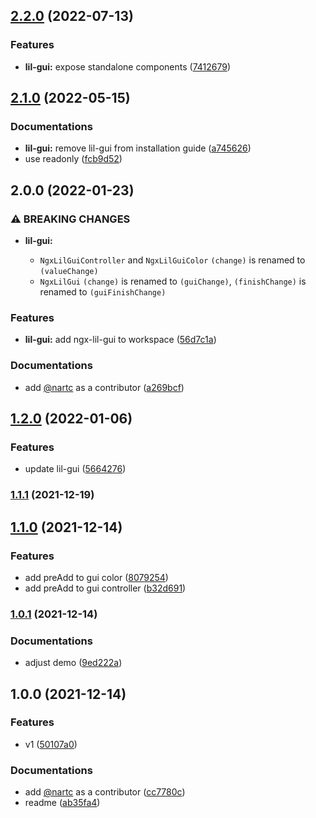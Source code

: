 

## [2.2.0](https://github.com/nartc/nartc-workspace/compare/ngx-lil-gui-v2.1.0...ngx-lil-gui-v2.2.0) (2022-07-13)


### Features

* **lil-gui:** expose standalone components ([7412679](https://github.com/nartc/nartc-workspace/commit/7412679697ab88310ef2c2ee0bafa39714fd7461))

## [2.1.0](https://github.com/nartc/nartc-workspace/compare/ngx-lil-gui-v2.0.0...ngx-lil-gui-v2.1.0) (2022-05-15)


### Documentations

* **lil-gui:** remove lil-gui from installation guide ([a745626](https://github.com/nartc/nartc-workspace/commit/a74562648cf89727c1236a55086f92a8916e418d))
* use readonly ([fcb9d52](https://github.com/nartc/nartc-workspace/commit/fcb9d5258c8e3288cebcf883a4105445c79c56df))

## 2.0.0 (2022-01-23)

### ⚠ BREAKING CHANGES

* **lil-gui:**

  - `NgxLilGuiController` and `NgxLilGuiColor` `(change)` is renamed to `(valueChange)`
  - `NgxLilGui` `(change)` is renamed to `(guiChange)`, `(finishChange)` is renamed to `(guiFinishChange)`

### Features

* **lil-gui:** add ngx-lil-gui to
  workspace ([56d7c1a](https://github.com/nartc/nartc-workspace/commit/56d7c1af090dac79a9720ea86ccfc6fdf131d870))

### Documentations

* add [@nartc](https://github.com/nartc) as a
  contributor ([a269bcf](https://github.com/nartc/nartc-workspace/commit/a269bcf96a43fc98b442b1148c1781a6ad9167a4))

## [1.2.0](https://github.com/nartc/ngx-lil-gui/compare/1.1.1...1.2.0) (2022-01-06)

### Features

* update lil-gui ([5664276](https://github.com/nartc/ngx-lil-gui/commit/56642765f997706b58eaa5b12465c0aa404cf80c))

### [1.1.1](https://github.com/nartc/ngx-lil-gui/compare/1.1.0...1.1.1) (2021-12-19)

## [1.1.0](https://github.com/nartc/ngx-lil-gui/compare/1.0.1...1.1.0) (2021-12-14)

### Features

* add preAdd to gui
  color ([8079254](https://github.com/nartc/ngx-lil-gui/commit/80792542489884bed1e4df3fdd7442f66e0094af))
* add preAdd to gui
  controller ([b32d691](https://github.com/nartc/ngx-lil-gui/commit/b32d691f314f505b8c014ff4ebb504fcded2b9ac))

### [1.0.1](https://github.com/nartc/ngx-lil-gui/compare/1.0.0...1.0.1) (2021-12-14)

### Documentations

* adjust demo ([9ed222a](https://github.com/nartc/ngx-lil-gui/commit/9ed222a3a9e3ac9efb503cc16719382e648acfd3))

## 1.0.0 (2021-12-14)

### Features

* v1 ([50107a0](https://github.com/nartc/ngx-lil-gui/commit/50107a0eb9e40941cae11cba0b326bb574be737c))

### Documentations

* add [@nartc](https://github.com/nartc) as a
  contributor ([cc7780c](https://github.com/nartc/ngx-lil-gui/commit/cc7780c097cfa2bbfa84a8ea4362e309fb29ad5f))
* readme ([ab35fa4](https://github.com/nartc/ngx-lil-gui/commit/ab35fa47e374668916aa8c38303abb80f1bd97db))